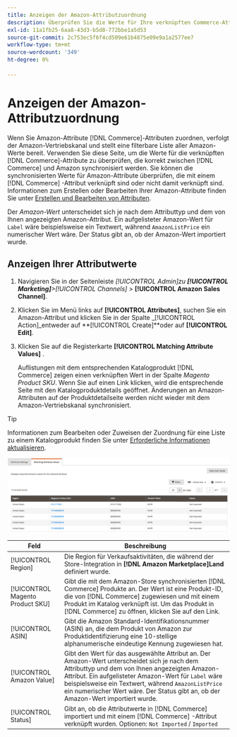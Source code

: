 ```yaml
---
title: Anzeigen der Amazon-Attributzuordnung
description: Überprüfen Sie die Werte für Ihre verknüpften Commerce-Attribute, um die Commerce- und Amazon-Synchronisation korrekt durchzuführen.
exl-id: 11a1fb25-6aa8-43d3-b5d8-772bbe1a5d53
source-git-commit: 2c753ec5f6f4cd509e61b4875e09e9a1a2577ee7
workflow-type: tm+mt
source-wordcount: '349'
ht-degree: 0%

---
```


# Anzeigen der Amazon-Attributzuordnung

Wenn Sie Amazon-Attribute [!DNL Commerce]-Attributen zuordnen, verfolgt der Amazon-Vertriebskanal und stellt eine filterbare Liste aller Amazon-Werte bereit. Verwenden Sie diese Seite, um die Werte für die verknüpften [!DNL Commerce]-Attribute zu überprüfen, die korrekt zwischen [!DNL Commerce] und Amazon synchronisiert werden. Sie können die synchronisierten Werte für Amazon-Attribute überprüfen, die mit einem [!DNL Commerce] -Attribut verknüpft sind oder nicht damit verknüpft sind. Informationen zum Erstellen oder Bearbeiten Ihrer Amazon-Attribute finden Sie unter [Erstellen und Bearbeiten von Attributen](./creating-attributes.md).

Der _Amazon-Wert_ unterscheidet sich je nach dem Attributtyp und dem von Ihnen angezeigten Amazon-Attribut. Ein aufgelisteter Amazon-Wert für `Label` wäre beispielsweise ein Textwert, während `AmazonListPrice` ein numerischer Wert wäre. Der Status gibt an, ob der Amazon-Wert importiert wurde.

## Anzeigen Ihrer Attributwerte

1. Navigieren Sie in der Seitenleiste _[!UICONTROL Admin]_zu **[!UICONTROL Marketing]**>_[!UICONTROL Channels]_ > **[!UICONTROL Amazon Sales Channel]**.

1. Klicken Sie im Menü links auf **[!UICONTROL Attributes]**, suchen Sie ein Amazon-Attribut und klicken Sie in der Spalte _[!UICONTROL Action]_entweder auf **[!UICONTROL Create]**oder auf **[!UICONTROL Edit]**.

1. Klicken Sie auf die Registerkarte **[!UICONTROL Matching Attribute Values]** .

   Auflistungen mit dem entsprechenden Katalogprodukt [!DNL Commerce] zeigen einen verknüpften Wert in der Spalte _Magento Product SKU_. Wenn Sie auf einen Link klicken, wird die entsprechende Seite mit den Katalogproduktdetails geöffnet. Änderungen an Amazon-Attributen auf der Produktdetailseite werden nicht wieder mit dem Amazon-Vertriebskanal synchronisiert.

>[!TIP]
>Informationen zum Bearbeiten oder Zuweisen der Zuordnung für eine Liste zu einem Katalogprodukt finden Sie unter [Erforderliche Informationen aktualisieren](./amazon-manually-update-incomplete-listing.md).

![Anzeigen von Attributwerten](assets/amazon-managing-attribute-values.png)

| Feld | Beschreibung |
|--- |--- |
| [!UICONTROL Region] | Die Region für Verkaufsaktivitäten, die während der Store-Integration in **[!DNL Amazon Marketplace]Land** definiert wurde. |
| [!UICONTROL Magento Product SKU] | Gibt die mit dem Amazon-Store synchronisierten [!DNL Commerce] Produkte an. Der Wert ist eine Produkt-ID, die von [!DNL Commerce] zugewiesen und mit einem Produkt im Katalog verknüpft ist. Um das Produkt in [!DNL Commerce] zu öffnen, klicken Sie auf den Link. |
| [!UICONTROL ASIN] | Gibt die Amazon Standard-Identifikationsnummer (ASIN) an, die dem Produkt von Amazon zur Produktidentifizierung eine 10-stellige alphanumerische eindeutige Kennung zugewiesen hat. |
| [!UICONTROL Amazon Value] | Gibt den Wert für das ausgewählte Attribut an. Der Amazon-Wert unterscheidet sich je nach dem Attributtyp und dem von Ihnen angezeigten Amazon-Attribut. Ein aufgelisteter Amazon-Wert für `Label` wäre beispielsweise ein Textwert, während `AmazonListPrice` ein numerischer Wert wäre. Der Status gibt an, ob der Amazon-Wert importiert wurde. |
| [!UICONTROL Status] | Gibt an, ob die Attributwerte in [!DNL Commerce] importiert und mit einem [!DNL Commerce] -Attribut verknüpft wurden. Optionen: `Not Imported` / `Imported` |
